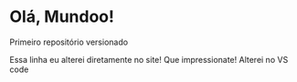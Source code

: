 # Olá, Mundoo!
 Primeiro repositório versionado

Essa linha eu alterei diretamente no site! Que impressionate!
Alterei no VS code

